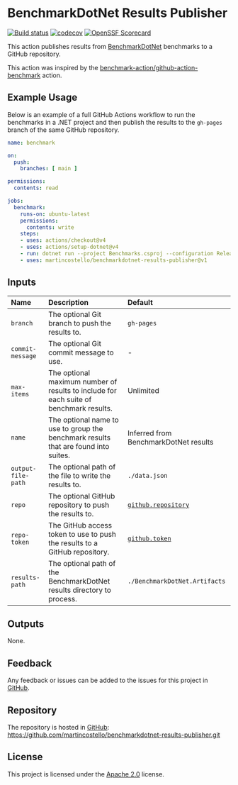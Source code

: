 # BenchmarkDotNet Results Publisher

[![Build status][build-badge]][build-status]
[![codecov][coverage-badge]][coverage-report]
[![OpenSSF Scorecard][scorecard-badge]][scorecard-report]

This action publishes results from [BenchmarkDotNet][benchmarkdotnet] benchmarks to a GitHub repository.

This action was inspired by the [benchmark-action/github-action-benchmark][github-action-benchmark] action.

<!--

Documention TODO:
- Warn to not use on pull requests to commit to the same branch to avoid circular workflows
- Add a note about the GitHub token being required to be able to push to the repository if not the same repository

Features TODO:
- Comment on commits if threshold (time or memory) exceeded
- Comment on pull request source if threshold (time or memory) exceeded
- Fail the workflow if threshold exceeded
- Output GITHUB_STEP_SUMMARY of the `*-report.github.md` files

-->

## Example Usage

Below is an example of a full GitHub Actions workflow to run the benchmarks in a .NET
project and then publish the results to the `gh-pages` branch of the same GitHub repository.

```yml
name: benchmark

on:
  push:
    branches: [ main ]

permissions:
  contents: read

jobs:
  benchmark:
    runs-on: ubuntu-latest
    permissions:
      contents: write
    steps:
    - uses: actions/checkout@v4
    - uses: actions/setup-dotnet@v4
    - run: dotnet run --project Benchmarks.csproj --configuration Release
    - uses: martincostello/benchmarkdotnet-results-publisher@v1
```

## Inputs

| **Name** | **Description** | **Default** |
|:--|:--|:--|
| `branch` | The optional Git branch to push the results to. | `gh-pages` |
| `commit-message` | The optional Git commit message to use. | - |
| `max-items` | The optional maximum number of results to include for each suite of benchmark results. | Unlimited |
| `name` | The optional name to use to group the benchmark results that are found into suites. | Inferred from BenchmarkDotNet results |
| `output-file-path` | The optional path of the file to write the results to. | `./data.json` |
| `repo` | The optional GitHub repository to push the results to. | [`github.repository`][github-context] |
| `repo-token` | The GitHub access token to use to push the results to a GitHub repository. | [`github.token`][github-token] |
| `results-path` | The optional path of the BenchmarkDotNet results directory to process. | `./BenchmarkDotNet.Artifacts` |

## Outputs

None.

## Feedback

Any feedback or issues can be added to the issues for this project in [GitHub][issues].

## Repository

The repository is hosted in [GitHub][repo]: <https://github.com/martincostello/benchmarkdotnet-results-publisher.git>

## License

This project is licensed under the [Apache 2.0][license] license.

[benchmarkdotnet]: https://github.com/dotnet/BenchmarkDotNet "BenchmarkDotNet on GitHub.com"
[build-badge]: https://github.com/martincostello/benchmarkdotnet-results-publisher/workflows/build.yml/badge.svg?branch=main&event=push
[build-status]: https://github.com/martincostello/benchmarkdotnet-results-publisher/actions?query=workflow%3Abuild+branch%3Amain+event%3Apush "Continuous Integration for this project"
[coverage-badge]: https://codecov.io/gh/martincostello/benchmarkdotnet-results-publisher/branch/main/graph/badge.svg
[coverage-report]: https://codecov.io/gh/martincostello/benchmarkdotnet-results-publisher "Code coverage report for this project"
[github-action-benchmark]: https://github.com/benchmark-action/github-action-benchmark "The benchmark-action/github-action-benchmark repository on GitHub.com"
[github-context]: https://docs.github.com/actions/learn-github-actions/contexts#github-context "Accessing contextual information about workflow runs"
[github-token]: https://docs.github.com/actions/security-for-github-actions/security-guides/automatic-token-authentication "Automatic token authentication"
[issues]: https://github.com/martincostello/benchmarkdotnet-results-publisher/issues "Issues for this project on GitHub.com"
[license]: https://www.apache.org/licenses/LICENSE-2.0.txt "The Apache 2.0 license"
[repo]: https://github.com/martincostello/benchmarkdotnet-results-publisher "This project on GitHub.com"
[scorecard-badge]: https://api.securityscorecards.dev/projects/github.com/martincostello/benchmarkdotnet-results-publisher/badge
[scorecard-report]: https://securityscorecards.dev/viewer/?uri=github.com/martincostello/benchmarkdotnet-results-publisher "OpenSSF Scorecard for this project"
